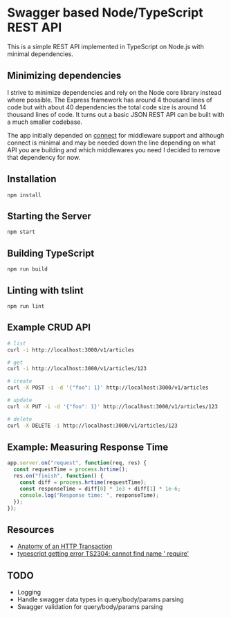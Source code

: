 # Swagger based Node/TypeScript REST API

This is a simple REST API implemented in TypeScript on Node.js with minimal
dependencies.

## Minimizing dependencies

I strive to minimize dependencies and rely on the Node core library instead where
possible. The Express framework has around 4 thousand lines of code but with about
40 dependencies the total code size is around 14 thousand lines of code. It turns
out a basic JSON REST API can be built with a much smaller codebase.

The app initially depended on [connect](https://github.com/senchalabs/connect)
for middleware support and although connect is minimal and may be needed
down the line depending on what API you are building and which middlewares
you need I decided to remove that dependency for now.

## Installation

```
npm install
```

## Starting the Server

```
npm start
```

## Building TypeScript

```
npm run build
```

## Linting with tslint

```
npm run lint
```

## Example CRUD API

```bash
# list
curl -i http://localhost:3000/v1/articles

# get
curl -i http://localhost:3000/v1/articles/123

# create
curl -X POST -i -d '{"foo": 1}' http://localhost:3000/v1/articles

# update
curl -X PUT -i -d '{"foo": 1}' http://localhost:3000/v1/articles/123

# delete
curl -X DELETE -i http://localhost:3000/v1/articles/123
```

## Example: Measuring Response Time

```js
app.server.on("request", function(req, res) {
  const requestTime = process.hrtime();
  res.on("finish", function() {
    const diff = process.hrtime(requestTime);
    const responseTime = diff[0] * 1e3 + diff[1] * 1e-6;
    console.log("Response time: ", responseTime);
  });
});
```

## Resources

* [Anatomy of an HTTP Transaction](https://nodejs.org/en/docs/guides/anatomy-of-an-http-transaction)
* [typescript getting error TS2304: cannot find name ' require'](http://stackoverflow.com/questions/31173738/typescript-getting-error-ts2304-cannot-find-name-require)

## TODO

* Logging
* Handle swagger data types in query/body/params parsing
* Swagger validation for query/body/params parsing
